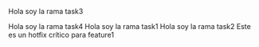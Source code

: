 Hola soy la rama task3

Hola soy la rama task4
Hola soy la rama task1
Hola soy la rama task2
Este es un hotfix crítico para feature1